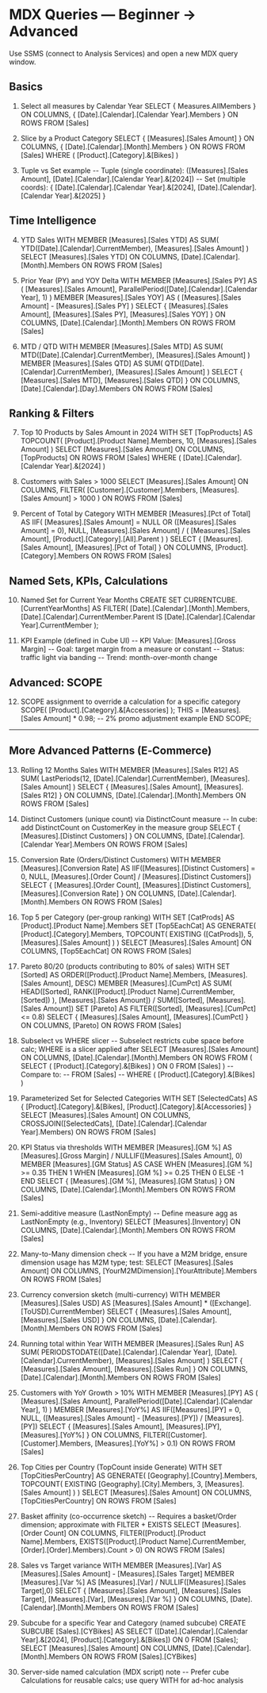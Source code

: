 # MDX Queries — Beginner → Advanced

Use SSMS (connect to Analysis Services) and open a new MDX query window.

## Basics

1) Select all measures by Calendar Year
SELECT
  { Measures.AllMembers } ON COLUMNS,
  { [Date].[Calendar].[Calendar Year].Members } ON ROWS
FROM [Sales]

2) Slice by a Product Category
SELECT
  { [Measures].[Sales Amount] } ON COLUMNS,
  { [Date].[Calendar].[Month].Members } ON ROWS
FROM [Sales]
WHERE ( [Product].[Category].&[Bikes] )

3) Tuple vs Set example
-- Tuple (single coordinate): ([Measures].[Sales Amount], [Date].[Calendar].[Calendar Year].&[2024])
-- Set (multiple coords): { [Date].[Calendar].[Calendar Year].&[2024], [Date].[Calendar].[Calendar Year].&[2025] }

## Time Intelligence

4) YTD Sales
WITH MEMBER [Measures].[Sales YTD] AS
  SUM( YTD([Date].[Calendar].CurrentMember), [Measures].[Sales Amount] )
SELECT [Measures].[Sales YTD] ON COLUMNS,
       [Date].[Calendar].[Month].Members ON ROWS
FROM [Sales]

5) Prior Year (PY) and YOY Delta
WITH
  MEMBER [Measures].[Sales PY] AS ( [Measures].[Sales Amount], ParallelPeriod([Date].[Calendar].[Calendar Year], 1) )
  MEMBER [Measures].[Sales YOY] AS ( [Measures].[Sales Amount] - [Measures].[Sales PY] )
SELECT { [Measures].[Sales Amount], [Measures].[Sales PY], [Measures].[Sales YOY] } ON COLUMNS,
       [Date].[Calendar].[Month].Members ON ROWS
FROM [Sales]

6) MTD / QTD
WITH
  MEMBER [Measures].[Sales MTD] AS SUM( MTD([Date].[Calendar].CurrentMember), [Measures].[Sales Amount] )
  MEMBER [Measures].[Sales QTD] AS SUM( QTD([Date].[Calendar].CurrentMember), [Measures].[Sales Amount] )
SELECT { [Measures].[Sales MTD], [Measures].[Sales QTD] } ON COLUMNS,
       [Date].[Calendar].[Day].Members ON ROWS
FROM [Sales]

## Ranking & Filters

7) Top 10 Products by Sales Amount in 2024
WITH
  SET [TopProducts] AS TOPCOUNT( [Product].[Product Name].Members, 10, [Measures].[Sales Amount] )
SELECT [Measures].[Sales Amount] ON COLUMNS,
       [TopProducts] ON ROWS
FROM [Sales]
WHERE ( [Date].[Calendar].[Calendar Year].&[2024] )

8) Customers with Sales > 1000
SELECT [Measures].[Sales Amount] ON COLUMNS,
       FILTER( [Customer].[Customer].Members, [Measures].[Sales Amount] > 1000 ) ON ROWS
FROM [Sales]

9) Percent of Total by Category
WITH MEMBER [Measures].[Pct of Total] AS
  IIF( [Measures].[Sales Amount] = NULL OR ([Measures].[Sales Amount] = 0), NULL,
       [Measures].[Sales Amount] / ( [Measures].[Sales Amount], [Product].[Category].[All].Parent ) )
SELECT { [Measures].[Sales Amount], [Measures].[Pct of Total] } ON COLUMNS,
       [Product].[Category].Members ON ROWS
FROM [Sales]

## Named Sets, KPIs, Calculations

10) Named Set for Current Year Months
CREATE SET CURRENTCUBE.[CurrentYearMonths] AS
  FILTER( [Date].[Calendar].[Month].Members,
          [Date].[Calendar].CurrentMember.Parent IS [Date].[Calendar].[Calendar Year].CurrentMember );

11) KPI Example (defined in Cube UI)
-- KPI Value: [Measures].[Gross Margin]
-- Goal: target margin from a measure or constant
-- Status: traffic light via banding
-- Trend: month-over-month change

## Advanced: SCOPE

12) SCOPE assignment to override a calculation for a specific category
SCOPE( [Product].[Category].&[Accessories] );
  THIS = [Measures].[Sales Amount] * 0.98; -- 2% promo adjustment example
END SCOPE;

---

## More Advanced Patterns (E‑Commerce)

13) Rolling 12 Months Sales
WITH MEMBER [Measures].[Sales R12] AS
  SUM( LastPeriods(12, [Date].[Calendar].CurrentMember), [Measures].[Sales Amount] )
SELECT { [Measures].[Sales Amount], [Measures].[Sales R12] } ON COLUMNS,
       [Date].[Calendar].[Month].Members ON ROWS
FROM [Sales]

14) Distinct Customers (unique count) via DistinctCount measure
-- In cube: add DistinctCount on CustomerKey in the measure group
SELECT { [Measures].[Distinct Customers] } ON COLUMNS,
       [Date].[Calendar].[Calendar Year].Members ON ROWS
FROM [Sales]

15) Conversion Rate (Orders/Distinct Customers)
WITH MEMBER [Measures].[Conversion Rate] AS
  IIF([Measures].[Distinct Customers] = 0, NULL,
      [Measures].[Order Count] / [Measures].[Distinct Customers])
SELECT { [Measures].[Order Count], [Measures].[Distinct Customers], [Measures].[Conversion Rate] } ON COLUMNS,
       [Date].[Calendar].[Month].Members ON ROWS
FROM [Sales]

16) Top 5 per Category (per-group ranking)
WITH
  SET [CatProds] AS [Product].[Product Name].Members
  SET [Top5EachCat] AS GENERATE(
    [Product].[Category].Members,
    TOPCOUNT( EXISTING ([CatProds]), 5, [Measures].[Sales Amount] )
  )
SELECT [Measures].[Sales Amount] ON COLUMNS,
       [Top5EachCat] ON ROWS
FROM [Sales]

17) Pareto 80/20 (products contributing to 80% of sales)
WITH
  SET [Sorted] AS ORDER([Product].[Product Name].Members, [Measures].[Sales Amount], DESC)
  MEMBER [Measures].[CumPct] AS
    SUM( HEAD([Sorted], RANK([Product].[Product Name].CurrentMember, [Sorted]) ), [Measures].[Sales Amount])
      / SUM([Sorted], [Measures].[Sales Amount])
  SET [Pareto] AS FILTER([Sorted], [Measures].[CumPct] <= 0.8)
SELECT { [Measures].[Sales Amount], [Measures].[CumPct] } ON COLUMNS,
       [Pareto] ON ROWS
FROM [Sales]

18) Subselect vs WHERE slicer
-- Subselect restricts cube space before calc; WHERE is a slicer applied after
SELECT [Measures].[Sales Amount] ON COLUMNS,
       [Date].[Calendar].[Month].Members ON ROWS
FROM ( SELECT ( [Product].[Category].&[Bikes] ) ON 0 FROM [Sales] )
-- Compare to:
-- FROM [Sales]
-- WHERE ( [Product].[Category].&[Bikes] )

19) Parameterized Set for Selected Categories
WITH SET [SelectedCats] AS { [Product].[Category].&[Bikes], [Product].[Category].&[Accessories] }
SELECT [Measures].[Sales Amount] ON COLUMNS,
       CROSSJOIN([SelectedCats], [Date].[Calendar].[Calendar Year].Members) ON ROWS
FROM [Sales]

20) KPI Status via thresholds
WITH MEMBER [Measures].[GM %] AS [Measures].[Gross Margin] / NULLIF([Measures].[Sales Amount], 0)
     MEMBER [Measures].[GM Status] AS
       CASE WHEN [Measures].[GM %] >= 0.35 THEN 1 WHEN [Measures].[GM %] >= 0.25 THEN 0 ELSE -1 END
SELECT { [Measures].[GM %], [Measures].[GM Status] } ON COLUMNS,
       [Date].[Calendar].[Month].Members ON ROWS
FROM [Sales]

21) Semi-additive measure (LastNonEmpty)
-- Define measure agg as LastNonEmpty (e.g., Inventory)
SELECT [Measures].[Inventory] ON COLUMNS,
       [Date].[Calendar].[Month].Members ON ROWS
FROM [Sales]

22) Many-to-Many dimension check
-- If you have a M2M bridge, ensure dimension usage has M2M type; test:
SELECT [Measures].[Sales Amount] ON COLUMNS,
       [YourM2MDimension].[YourAttribute].Members ON ROWS
FROM [Sales]

23) Currency conversion sketch (multi-currency)
WITH MEMBER [Measures].[Sales USD] AS [Measures].[Sales Amount] * ([Exchange].[ToUSD].CurrentMember)
SELECT { [Measures].[Sales Amount], [Measures].[Sales USD] } ON COLUMNS,
       [Date].[Calendar].[Month].Members ON ROWS
FROM [Sales]

24) Running total within Year
WITH MEMBER [Measures].[Sales Run] AS
  SUM( PERIODSTODATE([Date].[Calendar].[Calendar Year], [Date].[Calendar].CurrentMember), [Measures].[Sales Amount] )
SELECT { [Measures].[Sales Amount], [Measures].[Sales Run] } ON COLUMNS,
       [Date].[Calendar].[Month].Members ON ROWS
FROM [Sales]

25) Customers with YoY Growth > 10%
WITH MEMBER [Measures].[PY] AS ( [Measures].[Sales Amount], ParallelPeriod([Date].[Calendar].[Calendar Year], 1) )
     MEMBER [Measures].[YoY%] AS IIF([Measures].[PY] = 0, NULL, ([Measures].[Sales Amount] - [Measures].[PY]) / [Measures].[PY])
SELECT { [Measures].[Sales Amount], [Measures].[PY], [Measures].[YoY%] } ON COLUMNS,
       FILTER([Customer].[Customer].Members, [Measures].[YoY%] > 0.1) ON ROWS
FROM [Sales]

26) Top Cities per Country (TopCount inside Generate)
WITH SET [TopCitiesPerCountry] AS GENERATE(
  [Geography].[Country].Members,
  TOPCOUNT( EXISTING [Geography].[City].Members, 3, [Measures].[Sales Amount] )
)
SELECT [Measures].[Sales Amount] ON COLUMNS,
       [TopCitiesPerCountry] ON ROWS
FROM [Sales]

27) Basket affinity (co-occurrence sketch)
-- Requires a basket/Order dimension; approximate with FILTER + EXISTS
SELECT [Measures].[Order Count] ON COLUMNS,
       FILTER([Product].[Product Name].Members,
              EXISTS([Product].[Product Name].CurrentMember, [Order].[Order].Members).Count > 0) ON ROWS
FROM [Sales]

28) Sales vs Target variance
WITH MEMBER [Measures].[Var] AS [Measures].[Sales Amount] - [Measures].[Sales Target]
     MEMBER [Measures].[Var %] AS [Measures].[Var] / NULLIF([Measures].[Sales Target],0)
SELECT { [Measures].[Sales Amount], [Measures].[Sales Target], [Measures].[Var], [Measures].[Var %] } ON COLUMNS,
       [Date].[Calendar].[Month].Members ON ROWS
FROM [Sales]

29) Subcube for a specific Year and Category (named subcube)
CREATE SUBCUBE [Sales].[CYBikes] AS SELECT ([Date].[Calendar].[Calendar Year].&[2024], [Product].[Category].&[Bikes]) ON 0 FROM [Sales];
SELECT [Measures].[Sales Amount] ON COLUMNS, [Date].[Calendar].[Month].Members ON ROWS FROM [Sales].[CYBikes]

30) Server-side named calculation (MDX script) note
-- Prefer cube Calculations for reusable calcs; use query WITH for ad-hoc analysis
